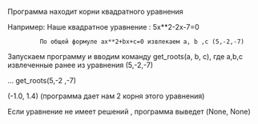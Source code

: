Программа находит корни квадратного уравнения

Например:
  Наше квадратное уравнение : 5х**2-2x-7=0

             По общей формуле ax**2+bx+c=0 извлекаем a, b ,c (5,-2,-7)

  Запускаем программу и вводим команду get_roots(a, b, c), где a,b,c извлеченные ранее из уравнения (5,-2,-7)
  

 ... get_roots(5,-2 ,-7)

 (-1.0, 1.4)  (программа дает нам 2 корня этого уравнения)

Если уравнение не имеет решений , программа выведет (None, None)

